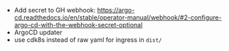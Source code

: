 - Add secret to GH webhook:
  https://argo-cd.readthedocs.io/en/stable/operator-manual/webhook/#2-configure-argo-cd-with-the-webhook-secret-optional
- ArgoCD updater
- use cdk8s instead of raw yaml for ingress in `dist/`
